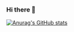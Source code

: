 ### Hi there 👋

[![Anurag's GitHub stats](https://github-readme-stats.vercel.app/api?username=SalahAlHaismawi)](https://github.com/anuraghazra/github-readme-stats)


